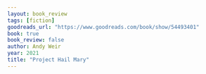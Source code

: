 ```yaml
---
layout: book_review
tags: [fiction]
goodreads_url: "https://www.goodreads.com/book/show/54493401"
book: true
book_review: false
author: Andy Weir
year: 2021
title: "Project Hail Mary"
---
```

